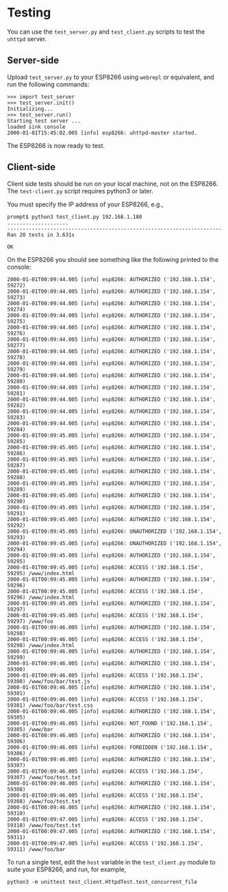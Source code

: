 # Testing

You can use the `test_server.py` and `test_client.py` scripts to test the `uhttpd` server.

## Server-side

Upload `test_server.py` to your ESP8266 using `webrepl` or equivalent, and run the following commands:

    >>> import test_server
    >>> test_server.init()
    Initializing...
    >>> test_server.run()
    Starting test server ...
    loaded sink console
    2000-01-01T15:45:02.005 [info] esp8266: uhttpd-master started.

The ESP8266 is now ready to test.

## Client-side

Client side tests should be run on your local machine, not on the ESP8266.  The `test-client.py` script requires python3 or later.

You must specify the IP address of your ESP8266, e.g.,

    prompt$ python3 test_client.py 192.168.1.180
    ....................
    ----------------------------------------------------------------------
    Ran 20 tests in 3.631s

    OK

On the ESP8266 you should see something like the following printed to the console:

    2000-01-01T00:09:44.005 [info] esp8266: AUTHORIZED ('192.168.1.154', 59272)
    2000-01-01T00:09:44.005 [info] esp8266: AUTHORIZED ('192.168.1.154', 59273)
    2000-01-01T00:09:44.005 [info] esp8266: AUTHORIZED ('192.168.1.154', 59274)
    2000-01-01T00:09:44.005 [info] esp8266: AUTHORIZED ('192.168.1.154', 59275)
    2000-01-01T00:09:44.005 [info] esp8266: AUTHORIZED ('192.168.1.154', 59276)
    2000-01-01T00:09:44.005 [info] esp8266: AUTHORIZED ('192.168.1.154', 59277)
    2000-01-01T00:09:44.005 [info] esp8266: AUTHORIZED ('192.168.1.154', 59278)
    2000-01-01T00:09:44.005 [info] esp8266: AUTHORIZED ('192.168.1.154', 59279)
    2000-01-01T00:09:44.005 [info] esp8266: AUTHORIZED ('192.168.1.154', 59280)
    2000-01-01T00:09:44.005 [info] esp8266: AUTHORIZED ('192.168.1.154', 59281)
    2000-01-01T00:09:44.005 [info] esp8266: AUTHORIZED ('192.168.1.154', 59282)
    2000-01-01T00:09:44.005 [info] esp8266: AUTHORIZED ('192.168.1.154', 59283)
    2000-01-01T00:09:44.005 [info] esp8266: AUTHORIZED ('192.168.1.154', 59284)
    2000-01-01T00:09:45.005 [info] esp8266: AUTHORIZED ('192.168.1.154', 59285)
    2000-01-01T00:09:45.005 [info] esp8266: AUTHORIZED ('192.168.1.154', 59286)
    2000-01-01T00:09:45.005 [info] esp8266: AUTHORIZED ('192.168.1.154', 59287)
    2000-01-01T00:09:45.005 [info] esp8266: AUTHORIZED ('192.168.1.154', 59288)
    2000-01-01T00:09:45.005 [info] esp8266: AUTHORIZED ('192.168.1.154', 59289)
    2000-01-01T00:09:45.005 [info] esp8266: AUTHORIZED ('192.168.1.154', 59290)
    2000-01-01T00:09:45.005 [info] esp8266: AUTHORIZED ('192.168.1.154', 59291)
    2000-01-01T00:09:45.005 [info] esp8266: AUTHORIZED ('192.168.1.154', 59292)
    2000-01-01T00:09:45.005 [info] esp8266: UNAUTHORIZED ('192.168.1.154', 59293)
    2000-01-01T00:09:45.005 [info] esp8266: UNAUTHORIZED ('192.168.1.154', 59294)
    2000-01-01T00:09:45.005 [info] esp8266: AUTHORIZED ('192.168.1.154', 59295)
    2000-01-01T00:09:45.005 [info] esp8266: ACCESS ('192.168.1.154', 59295) /www/index.html
    2000-01-01T00:09:45.005 [info] esp8266: AUTHORIZED ('192.168.1.154', 59296)
    2000-01-01T00:09:45.005 [info] esp8266: ACCESS ('192.168.1.154', 59296) /www/index.html
    2000-01-01T00:09:45.005 [info] esp8266: AUTHORIZED ('192.168.1.154', 59297)
    2000-01-01T00:09:45.005 [info] esp8266: ACCESS ('192.168.1.154', 59297) /www/foo
    2000-01-01T00:09:46.005 [info] esp8266: AUTHORIZED ('192.168.1.154', 59298)
    2000-01-01T00:09:46.005 [info] esp8266: ACCESS ('192.168.1.154', 59298) /www/index.html
    2000-01-01T00:09:46.005 [info] esp8266: AUTHORIZED ('192.168.1.154', 59299)
    2000-01-01T00:09:46.005 [info] esp8266: AUTHORIZED ('192.168.1.154', 59300)
    2000-01-01T00:09:46.005 [info] esp8266: ACCESS ('192.168.1.154', 59300) /www/foo/bar/test.js
    2000-01-01T00:09:46.005 [info] esp8266: AUTHORIZED ('192.168.1.154', 59301)
    2000-01-01T00:09:46.005 [info] esp8266: ACCESS ('192.168.1.154', 59301) /www/foo/bar/test.css
    2000-01-01T00:09:46.005 [info] esp8266: AUTHORIZED ('192.168.1.154', 59305)
    2000-01-01T00:09:46.005 [info] esp8266: NOT_FOUND ('192.168.1.154', 59305) /www/bar
    2000-01-01T00:09:46.005 [info] esp8266: AUTHORIZED ('192.168.1.154', 59306)
    2000-01-01T00:09:46.005 [info] esp8266: FORBIDDEN ('192.168.1.154', 59306) /
    2000-01-01T00:09:46.005 [info] esp8266: AUTHORIZED ('192.168.1.154', 59307)
    2000-01-01T00:09:46.005 [info] esp8266: ACCESS ('192.168.1.154', 59307) /www/foo/test.txt
    2000-01-01T00:09:46.005 [info] esp8266: AUTHORIZED ('192.168.1.154', 59308)
    2000-01-01T00:09:46.005 [info] esp8266: ACCESS ('192.168.1.154', 59308) /www/foo/test.txt
    2000-01-01T00:09:46.005 [info] esp8266: AUTHORIZED ('192.168.1.154', 59310)
    2000-01-01T00:09:47.005 [info] esp8266: ACCESS ('192.168.1.154', 59310) /www/foo/test.txt
    2000-01-01T00:09:47.005 [info] esp8266: AUTHORIZED ('192.168.1.154', 59311)
    2000-01-01T00:09:47.005 [info] esp8266: ACCESS ('192.168.1.154', 59311) /www/foo/bar


To run a single test, edit the `host` variable in the `test_client.py` module to suite your ESP8266, and run, for example,

    python3 -m unittest test_client.HttpdTest.test_concurrent_file

